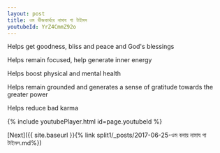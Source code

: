 ```yaml
---
layout: post
title: ওম ভীজকার্থরে নামায গা টাইমস
youtubeId: YrZ4CmmZ92o
---
```

 
 
Helps get goodness, bliss and peace and God's blessings
 
Helps remain focused, help generate inner energy 
 
Helps boost physical and mental health 
 
Helps remain grounded and generates a sense of gratitude towards the greater power 
 
Helps reduce bad karma
 
 
 
 


{% include youtubePlayer.html id=page.youtubeId %}
 
[Next]({{ site.baseurl }}{% link  split1/_posts/2017-06-25-ওম বলায় নামায গা টাইমস.md%})
 
